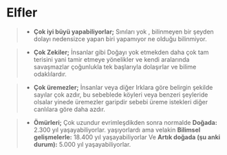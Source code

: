 # Elfler

>- **Çok iyi büyü yapabiliyorlar;** Sınıları yok ,  bilinmeyen bir şeyden dolayı nedensizce yapan biri yapamıyor ne olduğu bilinmiyor.

>- **Çok Zekiler;** İnsanlar gibi Doğayı yok etmekden daha çok tam terisini yani tamir etmeye yönelikler ve kendi aralarında savaşmazlar çoğunlukla tek başlarıyla dolaşırlar ve bilime odaklılardır.

>- **Çok üremezler;** İnsanlar veya diğer  Irklara göre belirgin şekilde sayılar çok azdır, bu sebeblede köyleri veya benzeri şeyleride olsalar yinede üremezler garipdir sebebi üreme istekleri diğer canlılara göre daha azdır.

>- **Ömürleri;** Çok uzundur evrimleşdikden sonra normalde **Doğada:** 2.300 yıl yaşayabiliyorlar. yaşıyorlardı ama velakin **Bilimsel gelişmelerle:** 18.400 yıl yaşayabiliyorlar Ve **Artık doğada (şu anki durum):** 5.000 yıl yaşayabiliyorlar.
